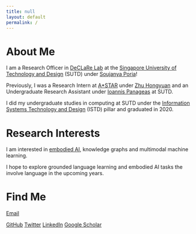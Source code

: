 ```yaml
---
title: null
layout: default
permalink: /
---
```


# About Me
I am a Research Officer in [DeCLaRe Lab](https://declare-lab.net/) at the [Singapore University of Technology and Design](https://sutd.edu.sg/) (SUTD) under [Soujanya Poria](https://sporia.info/)!

Previously, I was a Research Intern at [A*STAR](https://www.a-star.edu.sg/) under [Zhu Hongyuan](https://scholar.google.com/citations?user=XTk3sYAAAAAJ&hl=en) and an Undergraduate Research Assistant under [Ioannis Panageas](https://panageas.github.io/) at SUTD.

I did my undergraduate studies in computing at SUTD under the [Information Systems Technology and Design](https://istd.sutd.edu.sg/) (ISTD) pillar and graduated in 2020.

# Research Interests
I am interested in [embodied AI](https://embodied-ai.org/), knowledge graphs and multimodal machine learning.

I hope to explore grounded language learning and embodied AI tasks the involve language in the upcoming years.

# Find Me
[Email](mailto:samson_yu@sutd.edu.sg)

[GitHub](https://github.com/SamsonYuBaiJian)
[Twitter](https://twitter.com/SamsonYuBaiJian)
[LinkedIn](https://www.linkedin.com/in/samsonyubaijian/)
[Google Scholar](https://scholar.google.com/citations?user=pYb0xhAAAAAJ&hl=en)